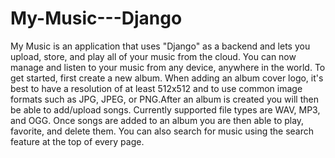 # My-Music---Django
My Music is an application that uses "Django" as a backend and lets you upload, store, and play all of your music from the cloud. You can now manage and listen to your music from any device, anywhere in the world. To get started, first create a new album. When adding an album cover logo, it's best to have a resolution of at least 512x512 and to use common image formats such as JPG, JPEG, or PNG.After an album is created you will then be able to add/upload songs. Currently supported file types are WAV, MP3, and OGG. Once songs are added to an album you are then able to play, favorite, and delete them. You can also search for music using the search feature at the top of every page. 

